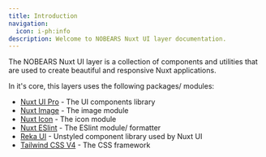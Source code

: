 ```yaml
---
title: Introduction
navigation:
  icon: i-ph:info
description: Welcome to NOBEARS Nuxt UI layer documentation.
---
```


The NOBEARS Nuxt UI layer is a collection of components and utilities that are used to create beautiful and responsive Nuxt applications.

In it's core, this layers uses the following packages/ modules:

- [Nuxt UI Pro](https://ui.nuxt.com/pro) - The UI components library
- [Nuxt Image](https://image.nuxt.com) - The image module
- [Nuxt Icon](https://icon.nuxt.com) - The icon module
- [Nuxt ESlint](https://eslint.nuxt.com/) - The ESlint module/ formatter
- [Reka UI](https://reka-ui.com/) - Unstyled component library used by Nuxt UI
- [Tailwind CSS V4](https://tailwindcss.com/) - The CSS framework

<!-- ## Features

- Powered by [Nuxt 3](https://nuxt.com)
- Built with [Nuxt UI](https://ui.nuxt.com) and [Nuxt UI Pro](https://ui.nuxt.com/pro)
- Write content with [MDC syntax](https://content.nuxt.com/usage/markdown) thanks to [Nuxt Content](https://content.nuxt.com)
- Compatible with [Nuxt Studio](https://content.nuxt.com/docs/studio)
- Auto-generated sidebar navigation
- Full-Text Search out of the box
- Beautiful Typography styles
- Dark mode support
- And more...

## Play online

You can start playing with this template in your browser using our online sandboxes:

::u-button
---
class: mr-4
icon: i-simple-icons-stackblitz
label: Play on StackBlitz
target: \_blank
to: <https://stackblitz.com/github/nuxt-ui-pro/docs/>
---
::

::u-button
---
class: mt-2 sm:mt-0
icon: i-simple-icons-codesandbox
label: Play on CodeSandbox
target: \_blank
to: <https://codesandbox.io/s/github/nuxt-ui-pro/docs/>
---
::

Or open [Nuxt UI playground](https://ui.nuxt.com/playground). -->
